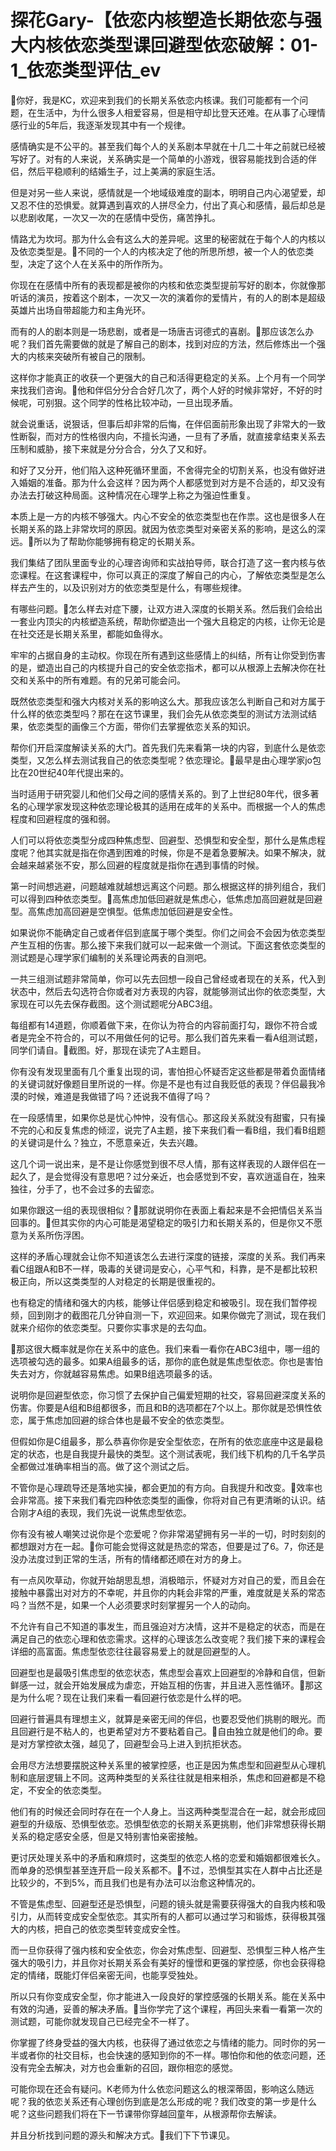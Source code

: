 # 探花Gary-【依恋内核塑造长期依恋与强大内核依恋类型课回避型依恋破解：01-1_依恋类型评估_ev

🎼你好，我是KC，欢迎来到我们的长期关系依恋内核课。我们可能都有一个问题，在生活中，为什么很多人相爱容易，但是相守却比登天还难。在从事了心理情感行业的5年后，我逐渐发现其中有一个规律。

感情确实是不公平的。甚至我们每个人的关系剧本早就在十几二十年之前就已经被写好了。对有的人来说，关系确实是一个简单的小游戏，很容易能找到合适的伴侣，然后平稳顺利的结婚生子，过上美满的家庭生活。

但是对另一些人来说，感情就是一个地域级难度的副本，明明自己内心渴望爱，却又忍不住的恐惧爱。就算遇到喜欢的人拼尽全力，付出了真心和感情，最后却总是以悲剧收尾，一次又一次的在感情中受伤，痛苦挣扎。

情路尤为坎坷。那为什么会有这么大的差异呢。这里的秘密就在于每个人的内核以及依恋类型是。🎼不同的一个人的内核决定了他的所思所想，被一个人的依恋类型，决定了这个人在关系中的所作所为。

你现在在感情中所有的表现都是被你的内核和依恋类型提前写好的剧本，你就像那听话的演员，按着这个剧本，一次又一次的演着你的爱情片，有的人的剧本是超级英雄片出场自带超能力和主角光环。

而有的人的剧本则是一场悲剧，或者是一场唐吉诃德式的喜剧。🎼那应该怎么办呢？我们首先需要做的就是了解自己的剧本，找到对应的方法，然后修炼出一个强大的内核来突破所有被自己的限制。

这样你才能真正的收获一个更强大的自己和活得更稳定的关系。上个月有一个同学来找我们咨询。🎼他和伴侣分分合合好几次了，两个人好的时候非常好，不好的时候呢，可别狠。这个同学的性格比较冲动，一旦出现矛盾。

就会说重话，说狠话，但事后却非常的后悔，在伴侣面前形象出现了非常大的一致性断裂，而对方的性格很内向，不擅长沟通，一旦有了矛盾，就直接拿结束关系去压制和威胁，接下来就是分分合合，分久了又和好。

和好了又分开，他们陷入这种死循环里面，不舍得完全的切割关系，也没有做好进入婚姻的准备。那为什么会这样？因为两个人都感觉到对方是不合适的，却又没有办法去打破这种局面。这种情况在心理学上称之为强迫性重复。

本质上是一方的内核不够强大。内心不安全的依恋类型也在作祟。这也是很多人在长期关系的路上非常坎坷的原因。就因为依恋类型对亲密关系的影响，是这么的深远。🎼所以为了帮助你能够拥有稳定的长期关系。

我们集结了团队里面专业的心理咨询师和实战拍导师，联合打造了这一套内核与依恋课程。在这套课程中，你可以真正的深度了解自己的内心，了解依恋类型是怎么样去产生的，以及识别对方的依恋类型是什么，有哪些规律。

有哪些问题。🎼怎么样去对症下腰，让双方进入深度的长期关系。然后我们会给出一套业内顶尖的内核塑造系统，帮助你塑造出一个强大且稳定的内核，让你无论是在社交还是长期关系里，都能如鱼得水。

牢牢的占据自身的主动权。你现在所有遇到这些感情上的纠结，所有让你受到伤害的是，塑造出自己的内核提升自己的安全依恋指术，都可以从根源上去解决你在社交和关系中的所有难题。有的兄弟可能会问。

既然依恋类型和强大内核对关系的影响这么大。那我应该怎么判断自己和对方属于什么样的依恋类型吗？那在在这节课里，我们会先从依恋类型的测试方法测试结果，依恋类型的画像三个方面，带你们去掌握依恋关系的知识。

帮你们开启深度解读关系的大门。首先我们先来看第一块的内容，到底什么是依恋类型，又怎么样去测试我自己的依恋类型呢？依恋理论。🎼最早是由心理学家jo包比在20世纪40年代提出来的。

当时适用于研究婴儿和他们父母之间的感情关系的。到了上世纪80年代，很多著名的心理学家发现这种依恋理论极其的适用在成年的关系中。而根据一个人的焦虑程度和回避程度的强和弱。

人们可以将依恋类型分成四种焦虑型、回避型、恐惧型和安全型，那什么是焦虑程度呢？他其实就是指在你遇到困难的时候，你是不是着急要解决。如果不解决，就会越来越紧张不安，那么回避的程度就是指你在遇到事情的时候。

第一时间想逃避，问题越难就越想远离这个问题。那么根据这样的排列组合，我们可以得到四种依恋类型。🎼高焦虑加低回避就是焦虑心，低焦虑加高回避就是回避型。高焦虑加高回避是空惧型。低焦虑加低回避是安全性。

如果说你不能确定自己或者伴侣到底属于哪个类型。你们之间会不会因为依恋类型产生互相的伤害。那么接下来我们就可以一起来做一个测试。下面这套依恋类型的测试题是心理学家们编制的关系理论两表的自测吧。

一共三组测试题非常简单，你可以先去回想一段自己曾经或者现在的关系，代入到状态中，然后去勾选符合你或者对方表现的内容，就能够测试出你的依恋类型，大家现在可以先去保存截图。这个测试题呢分ABC3组。

每组都有14道题，你顺着做下来，在你认为符合的内容前面打勾，跟你不符合或者是完全不符合的，可以不用做任何的记号。那么我们首先来看一看A组测试题，同学们请自。🎼截图。好，那现在读完了A主题目。

你有没有发现里面有几个重复出现的词，害怕担心怀疑否定这些都是带着负面情绪的关键词就好像题目里所说的一样。你是不是也有过自我贬低的表现？伴侣最我冷漠的时候，难道是我做错了吗？还说我不值得了吗？

在一段感情里，如果你总是忧心忡忡，没有信心。那这段关系就没有甜蜜，只有操不完的心和反复焦虑的倾涩，说完了A主题，接下来我们看一看B组，我们看B组题的关键词是什么？独立，不愿意亲近，失去兴趣。

这几个词一说出来，是不是让你感觉到很不尽人情，那有这样表现的人跟伴侣在一起久了，是会觉得没有意思吧？过分亲近，也会感觉到不安，喜欢逍遥自在，独来独往，分手了，也不会过多的去留恋。

如果你跟这一组的表现很相似？🎼那就说明你在表面上看起来是不会把情侣关系当回事的。🎼但其实你的内心可能是渴望稳定的吸引力和长期关系的，但是你又不愿意为关系所伤浮困。

这样的矛盾心理就会让你不知道该怎么去进行深度的链接，深度的关系。我们再来看C组跟A和B不一样，吸毒的关键词是安心，心平气和，科靠，是不是都比较积极正向，所以这类类型的人对稳定的长期是很重视的。

也有稳定的情绪和强大的内核，能够让伴侣感到稳定和被吸引。现在我们暂停视频，回到刚才的截图花几分钟自测一下，欢迎回来。如果你做完了测试，现在我们就来介绍你的依恋类型。只要你实事求是的去勾血。

🎼那这很大概率就是你在关系中的底色。我们来看一看你在ABC3组中，哪一组的选项被勾选的最多。如果A组最多的话，那你的底色就是焦虑型依恋。你也是害怕失去对方，你就越容易焦虑。如果B组选项最多的话。

说明你是回避型依恋，你习惯了去保护自己偏爱短期的社交，容易回避深度关系的伤害。你要是A组和B组都很多，而且和B的选项都在7个以上。那你就是恐惧性依恋，属于焦虑加回避的综合体也是最不安全的依恋类型。

但假如你是C组最多，那么恭喜你你是安全型依恋，在所有的依恋底座中这是最稳定的状态，也是自我提升最快的类型。这个测试表呢，我们线下机构的几千名学员全都做过准确率相当的高。做了这个测试之后。

不管你是心理疏导还是落地实操，都会更加的有方向。自我提升和改变。🎼效率也会非常高。接下来我们看完四种依恋类型的画像，你将对自己有更清晰的认识。结合刚才A组的表现，我们先说一说焦虑型依恋。

你有没有被人嘲笑过说你是个恋爱呢？你非常渴望拥有另一半的一切，时时刻刻的都想跟对方在一起。🎼你可能会觉得这就是热恋的常态，但要是过了6。7，你还是没办法度过到正常的生活，所有的情绪都还顺在对方的身上。

有一点风吹草动，你就开始胡思乱想，消极暗示，怀疑对方对自己的爱，而且会在接触中暴露出对对方的不幸呢，并且你的内耗会非常的严重，难度就是关系的常态吗？当然不是，如果一个人必须要求时刻掌握另一个人的动向。

不允许有自己不知道的事发生，而且强迫对方决情，这并不是稳定的状态，而是在满足自己的依恋心理和依恋需求。这样的心理该怎么改变呢？我们接下来的课程会详细的高富面。焦虑型依恋往往最容易爱上的就是回避型的人。

回避型也是最吸引焦虑型的依恋状态，焦虑型会喜欢上回避型的冷静和自信，但新鲜感一过，就会开始发展成为虐恋，开始互相的伤害，并且进入恶性循环。🎼那这是为什么呢？现在让我们来看一看回避行依恋是什么样的吧。

回避行普遍具有理想主义，就算是亲密无间的伴侣，也要忍受他们挑剔的眼光。而且回避行是不粘人的，也更希望对方不要粘着自己。🎼自由独立就是他们的命。要是对方掌控欲太强，越见了，回避型会马上进入到抗拒状态。

会用尽方法想要摆脱这种关系里的被掌控感，也正是因为焦虑型和回避型从心理机制和底层逻辑上不同。这两种类型的关系往往就是相来相杀，焦虑和回避都是不稳定，不安全的依恋类型。

他们有的时候还会同时存在在一个人身上。当这两种类型混合在一起，就会形成回避型的升级版、恐惧型依恋。恐惧型依恋的长期关系更挑剔，他们非常想获得长期关系的稳定感安全感，但是又特别害怕亲密接触。

更讨厌处理关系中的矛盾和麻烦时，这类型的依恋人格的恋爱和婚姻都很难长久。而单身的恐惧型甚至连开启一段关系都不。🎼不过，恐惧型其实在人群中占比还是比较少的，不到5%，而且我们也是有办法可以治愈这种情况的。

不管是焦虑型、回避型还是恐惧型，问题的镜头就是需要获得强大的自我内核和吸引力，从而转变成安全型依恋。其实所有的人都可以通过学习和锻炼，获得极其强大的内核，把自己的依恋类型转变成安全性。

而一旦你获得了强内核和安全依恋，你会对焦虑型、回避型、恐惧型三种人格产生强大的吸引力，并且你对长期关系会有美好的憧憬和更强的掌控感，你也会获得稳定的情绪，既能灯伴侣亲密无间，也能享受独处。

所以只有你变成安全型，你才能进入一段良好的掌控感强的长期关系。能在关系中有效的沟通，妥善的解决矛盾。🎼当你学完了这个课程，再回头来看一看第一次的测试题，可能你就发现自己已经完全不一样了。

你掌握了终身受益的强大内核，也获得了通过依恋之与情绪的能力。同时你的另一半或者你的社交目标，也会快速的感知到你的不一样。哪怕你和他的依恋问题，还没有完全去解决，对方也会重新的召回，跟你相恋的感觉。

可能你现在还会有疑问。K老师为什么依恋问题这么的根深蒂固，影响这么随远呢？我的依恋关系还有心理创伤到底是怎么形成的呢？我们改变的第一步是什么呢？这些问题我们将在下一节课带你穿越回童年，从根源帮你去解读。

并且分析找到问题的源头和解决方式。🎼我们下下节课见。